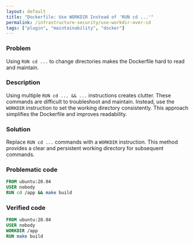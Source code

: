```yaml
---
layout: default
title: "Dockerfile: Use WORKDIR Instead of 'RUN cd ...'"
permalink: /infrastructure-security/use-workdir-over-cd
tags: ["plugin", "maintainability", "docker"]
---
```


### Problem
Using `RUN cd ...` to change directories makes the Dockerfile hard to read and maintain.

### Description
Using multiple `RUN cd ... && ...` instructions creates clutter. These commands are difficult to troubleshoot and maintain. Instead, use the `WORKDIR` instruction to set the working directory consistently. This approach simplifies the Dockerfile and improves readability.

### Solution
Replace `RUN cd ...` commands with a `WORKDIR` instruction. This method provides a clear and persistent working directory for subsequent commands.

### Problematic code
```dockerfile
FROM ubuntu:20.04
USER nobody
RUN cd /app && make build
```

### Verified code
```dockerfile
FROM ubuntu:20.04
USER nobody
WORKDIR /app
RUN make build
```